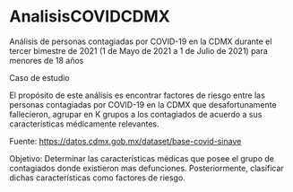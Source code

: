 # AnalisisCOVIDCDMX
Análisis de personas contagiadas por COVID-19 en la CDMX durante el tercer bimestre de 2021 (1 de Mayo de 2021 a 1 de Julio de 2021) para menores de 18 años

Caso de estudio

El propósito de este análisis es encontrar factores de riesgo entre las personas contagiadas por COVID-19 en la CDMX que desafortunamente fallecieron, agrupar en K grupos a los contagiados de acuerdo a sus características médicamente relevantes. 

Fuente: https://datos.cdmx.gob.mx/dataset/base-covid-sinave

Objetivo:
Determinar las características médicas que posee el grupo de contagiados donde existieron mas defunciones. Posteriormente, clasificar dichas características como factores de riesgo. 
